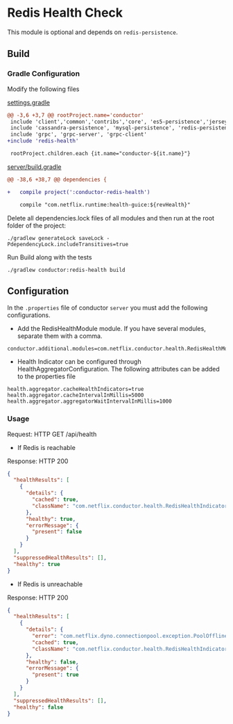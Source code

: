 # Redis Health Check 

This module is optional and depends on `redis-persistence`.

## Build

### Gradle Configuration

Modify the following files

[settings.gradle](https://github.com/Netflix/conductor/blob/master/settings.gradle)

```diff
@@ -3,6 +3,7 @@ rootProject.name='conductor'
 include 'client','common','contribs','core', 'es5-persistence','jersey', 'postgres-persistence', 'zookeeper-lock', 'redis-lock'
 include 'cassandra-persistence', 'mysql-persistence', 'redis-persistence','server','test-harness','ui'
 include 'grpc', 'grpc-server', 'grpc-client'
+include 'redis-health'

 rootProject.children.each {it.name="conductor-${it.name}"}

```

[server/build.gradle](https://github.com/Netflix/conductor/blob/master/server/build.gradle)

```diff
@@ -38,6 +38,7 @@ dependencies {

+   compile project(':conductor-redis-health')

    compile "com.netflix.runtime:health-guice:${revHealth}"
```
 
Delete all dependencies.lock files of all modules and then run at the root folder of the project: 

```
./gradlew generateLock saveLock -PdependencyLock.includeTransitives=true
```

Run Build along with the tests

```
./gradlew conductor:redis-health build
```

## Configuration

In the `.properties` file of conductor `server` you must add the following configurations.

* Add the RedisHealthModule module. If you have several modules, separate them with a comma.
```
conductor.additional.modules=com.netflix.conductor.health.RedisHealthModule
```

* Health Indicator can be configured through HealthAggregatorConfiguration. The following attributes can be added to the properties file
```
health.aggregator.cacheHealthIndicators=true
health.aggregator.cacheIntervalInMillis=5000
health.aggregator.aggregatorWaitIntervalInMillis=1000
```

### Usage

Request: HTTP GET /api/health


* If Redis is reachable

Response: HTTP 200
```json
{
  "healthResults": [
    {
      "details": {
        "cached": true,
        "className": "com.netflix.conductor.health.RedisHealthIndicator"
      },
      "healthy": true,
      "errorMessage": {
        "present": false
      }
    }
  ],
  "suppressedHealthResults": [],
  "healthy": true
}
```

* If Redis is unreachable

Response: HTTP 200
```json
{
  "healthResults": [
    {
      "details": {
        "error": "com.netflix.dyno.connectionpool.exception.PoolOfflineException: PoolOfflineException: [host=Host [hostname=UNKNOWN, ipAddress=UNKNOWN, port=0, rack: UNKNOWN, datacenter: UNKNOW, status: Down, hashtag=null, password=null], latency=0(0), attempts=0]host pool is offline and no Racks available for fallback",
        "cached": true,
        "className": "com.netflix.conductor.health.RedisHealthIndicator"
      },
      "healthy": false,
      "errorMessage": {
        "present": true
      }
    }
  ],
  "suppressedHealthResults": [],
  "healthy": false
}
```
